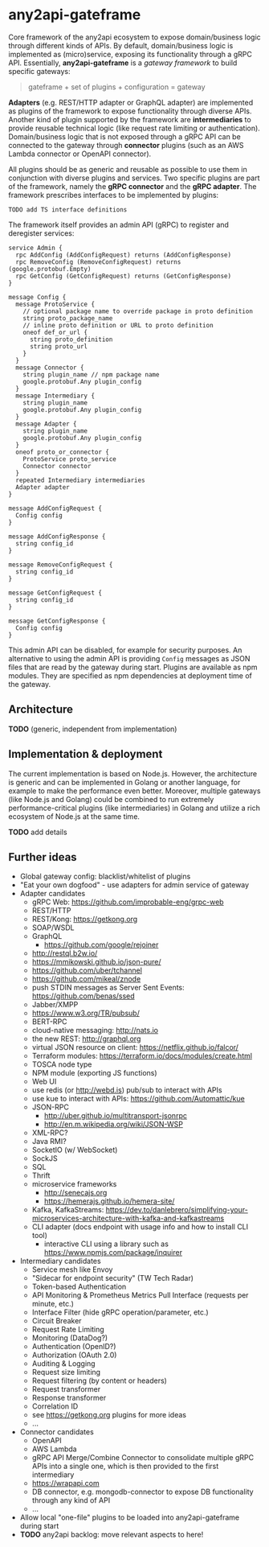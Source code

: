 # any2api-gateframe

Core framework of the any2api ecosystem to expose domain/business logic through different kinds of APIs.
By default, domain/business logic is implemented as (micro)service, exposing its functionality through a gRPC API.
Essentially, **any2api-gateframe** is a *gateway framework* to build specific gateways:

> gateframe + set of plugins + configuration = gateway

**Adapters** (e.g. REST/HTTP adapter or GraphQL adapter) are implemented as plugins of the framework to expose functionality through diverse APIs.
Another kind of plugin supported by the framework are **intermediaries** to provide reusable technical logic (like request rate limiting or authentication).
Domain/business logic that is not exposed through a gRPC API can be connected to the gateway through **connector** plugins (such as an AWS Lambda connector or OpenAPI connector).

All plugins should be as generic and reusable as possible to use them in conjunction with diverse plugins and services.
Two specific plugins are part of the framework, namely the **gRPC connector** and the **gRPC adapter**.
The framework prescribes interfaces to be implemented by plugins:

```
TODO add TS interface definitions
```

The framework itself provides an admin API (gRPC) to register and deregister services:

```
service Admin {
  rpc AddConfig (AddConfigRequest) returns (AddConfigResponse)
  rpc RemoveConfig (RemoveConfigRequest) returns (google.protobuf.Empty)
  rpc GetConfig (GetConfigRequest) returns (GetConfigResponse)
}

message Config {
  message ProtoService {
    // optional package name to override package in proto definition
    string proto_package_name
    // inline proto definition or URL to proto definition
    oneof def_or_url {
      string proto_definition
      string proto_url
    }
  }
  message Connector {
    string plugin_name // npm package name
    google.protobuf.Any plugin_config
  }
  message Intermediary {
    string plugin_name
    google.protobuf.Any plugin_config
  }
  message Adapter {
    string plugin_name
    google.protobuf.Any plugin_config
  }
  oneof proto_or_connector {
    ProtoService proto_service
    Connector connector
  }
  repeated Intermediary intermediaries
  Adapter adapter
}

message AddConfigRequest {
  Config config
}

message AddConfigResponse {
  string config_id
}

message RemoveConfigRequest {
  string config_id
}

message GetConfigRequest {
  string config_id
}

message GetConfigResponse {
  Config config
}
```

This admin API can be disabled, for example for security purposes.
An alternative to using the admin API is providing `Config` messages as JSON files that are read by the gateway during start.
Plugins are available as npm modules.
They are specified as npm dependencies at deployment time of the gateway.



## Architecture

**TODO** (generic, independent from implementation)



## Implementation & deployment

The current implementation is based on Node.js.
However, the architecture is generic and can be implemented in Golang or another language, for example to make the performance even better.
Moreover, multiple gateways (like Node.js and Golang) could be combined to run extremely performance-critical plugins (like intermediaries) in Golang and utilize a rich ecosystem of Node.js at the same time.

**TODO** add details



## Further ideas

* Global gateway config: blacklist/whitelist of plugins
* "Eat your own dogfood" - use adapters for admin service of gateway
* Adapter candidates
  * gRPC Web: https://github.com/improbable-eng/grpc-web
  * REST/HTTP
  * REST/Kong: https://getkong.org
  * SOAP/WSDL
  * GraphQL
    * https://github.com/google/rejoiner
  * http://restql.b2w.io/
  * https://mmikowski.github.io/json-pure/
  * https://github.com/uber/tchannel
  * https://github.com/mikeal/znode
  * push STDIN messages as Server Sent Events: https://github.com/benas/ssed
  * Jabber/XMPP
  * https://www.w3.org/TR/pubsub/
  * BERT-RPC
  * cloud-native messaging: http://nats.io
  * the new REST: http://graphql.org
  * virtual JSON resource on client: https://netflix.github.io/falcor/
  * Terraform modules: https://terraform.io/docs/modules/create.html
  * TOSCA node type
  * NPM module (exporting JS functions)
  * Web UI
  * use redis (or http://webd.is) pub/sub to interact with APIs
  * use kue to interact with APIs: https://github.com/Automattic/kue
  * JSON-RPC
    * http://uber.github.io/multitransport-jsonrpc
    * http://en.m.wikipedia.org/wiki/JSON-WSP
  * XML-RPC?
  * Java RMI?
  * SocketIO (w/ WebSocket)
  * SockJS
  * SQL
  * Thrift
  * microservice frameworks
    * http://senecajs.org
    * https://hemerajs.github.io/hemera-site/
  * Kafka, KafkaStreams: https://dev.to/danlebrero/simplifying-your-microservices-architecture-with-kafka-and-kafkastreams
  * CLI adapter (docs endpoint with usage info and how to install CLI tool)
    * interactive CLI using a library such as https://www.npmjs.com/package/inquirer
* Intermediary candidates
  * Service mesh like Envoy
  * "Sidecar for endpoint security" (TW Tech Radar)
  * Token-based Authentication
  * API Monitoring & Prometheus Metrics Pull Interface (requests per minute, etc.)
  * Interface Filter (hide gRPC operation/parameter, etc.)
  * Circuit Breaker
  * Request Rate Limiting
  * Monitoring (DataDog?)
  * Authentication (OpenID?)
  * Authorization (OAuth 2.0)
  * Auditing & Logging
  * Request size limiting
  * Request filtering (by content or headers)
  * Request transformer
  * Response transformer
  * Correlation ID
  * see https://getkong.org plugins for more ideas
  * ...
* Connector candidates
  * OpenAPI
  * AWS Lambda
  * gRPC API Merge/Combine Connector to consolidate multiple gRPC APIs into a single one, which is then provided to the first intermediary
  * https://wrapapi.com
  * DB connector, e.g. mongodb-connector to expose DB functionality through any kind of API
  * ...
* Allow local "one-file" plugins to be loaded into any2api-gateframe during start
* **TODO** any2api backlog: move relevant aspects to here!
